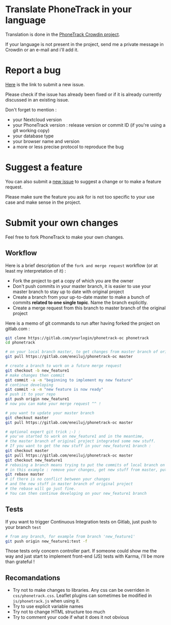 # Translate PhoneTrack in your language

Translation is done in the [PhoneTrack Crowdin project](https://crowdin.com/project/phonetrack).

If your language is not present in the project, send me a private message in Crowdin or an e-mail and i'll add it.

# Report a bug

[Here](https://gitlab.com/eneiluj/phonetrack-oc/issues/new?issue%5Bassignee_id%5D=&issue%5Bmilestone_id%5D=) is the link to submit a new issue.

Please check if the issue has already been fixed or if it is already currently discussed in an existing issue.

Don't forget to mention :

* your Nextcloud version
* your PhoneTrack version : release version or commit ID (if you're using a git working copy)
* your database type
* your browser name and version
* a more or less precise protocol to reproduce the bug

# Suggest a feature

You can also submit a [new issue](https://gitlab.com/eneiluj/phonetrack-oc/issues/new?issue%5Bassignee_id%5D=&issue%5Bmilestone_id%5D=) to suggest a change or to make a feature request.

Please make sure the feature you ask for is not too specific to your use case and make sense in the project.

# Submit your own changes

Feel free to fork PhoneTrack to make your own changes.

## Workflow

Here is a brief description of the `fork and merge request` workflow (or at least my interpretation of it) :

* Fork the project to get a copy of which you are the owner
* Don't push commits in your master branch, it is easier to use your master branch to stay up to date with original project
* Create a branch from your up-to-date master to make a bunch of commits **related to one single topic**. Name the branch explicitly.
* Create a merge request from this branch to master branch of the original project

Here is a memo of git commands to run after having forked the project on gitlab.com :
``` bash
git clone https://gitlab.com/yourlogin/phonetrack-oc phonetrack
cd phonetrack

# on your local branch master, to get changes from master branch of original project :
git pull https://gitlab.com/eneiluj/phonetrack-oc master

# create a branch to work on a future merge request
git checkout -b new_feature1
# make changes then commit
git commit -a -m "beginning to implement my new feature"
# continue developing
git commit -a -m "new feature is now ready"
# push it to your repo
git push origin new_feature1
# now you can make your merge request ^^ !

# you want to update your master branch
git checkout master
git pull https://gitlab.com/eneiluj/phonetrack-oc master

# optional expert git trick ;-) :
# you've started to work on new_feature1 and in the meantime,
# the master branch of original project integrated some new stuff.
# If you want to get the new stuff in your new_feature1 branch :
git checkout master
git pull https://gitlab.com/eneiluj/phonetrack-oc master
git checkout new_feature1
# rebasing a branch means trying to put the commits of local branch on top of requested branch
# in this example : remove your changes, get new stuff from master, put your changes on top !
git rebase master
# if there is no conflict between your changes
# and the new stuff in master branch of original project
# the rebase will go just fine.
# You can then continue developing on your new_feature1 branch
```

## Tests

If you want to trigger Continuous Integration tests on Gitlab, just push to your branch `test`

``` bash
# from any branch, for example from branch 'new_feature1'
git push origin new_feature1:test -f
```

Those tests only concern controller part. If someone could show me the way and just start to implement front-end (JS) tests with Karma, i'll be more than grateful !

## Recomandations

* Try not to make changes to libraries. Any css can be overriden in `css/phonetrack.css`. Leaflet plugins can sometimes be modified in `js/phonetrack.js` when using it.
* Try to use explicit variable names
* Try not to change HTML structure too much
* Try to comment your code if what it does it not obvious

